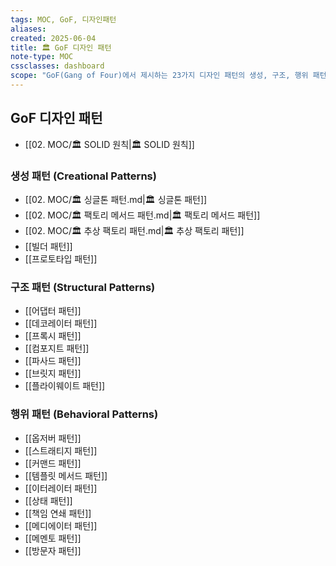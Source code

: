 ```yaml
---
tags: MOC, GoF, 디자인패턴
aliases:
created: 2025-06-04
title: 🏛️ GoF 디자인 패턴
note-type: MOC
cssclasses: dashboard
scope: "GoF(Gang of Four)에서 제시하는 23가지 디자인 패턴의 생성, 구조, 행위 패턴을 분류하고 각 패턴의 상세 노트를 연결하는 중앙 허브 역할을 합니다."
---
```


## GoF 디자인 패턴
- [[02. MOC/🏛️ SOLID 원칙|🏛️ SOLID 원칙]]

### 생성 패턴 (Creational Patterns)
- [[02. MOC/🏛️ 싱글톤 패턴.md|🏛️ 싱글톤 패턴]]
- [[02. MOC/🏛️ 팩토리 메서드 패턴.md|🏛️ 팩토리 메서드 패턴]]
- [[02. MOC/🏛️ 추상 팩토리 패턴.md|🏛️ 추상 팩토리 패턴]]
- [[빌더 패턴]]
- [[프로토타입 패턴]]

### 구조 패턴 (Structural Patterns)
- [[어댑터 패턴]]
- [[데코레이터 패턴]]
- [[프록시 패턴]]
- [[컴포지트 패턴]]
- [[파사드 패턴]]
- [[브릿지 패턴]]
- [[플라이웨이트 패턴]]

### 행위 패턴 (Behavioral Patterns)
- [[옵저버 패턴]]
- [[스트래티지 패턴]]
- [[커맨드 패턴]]
- [[템플릿 메서드 패턴]]
- [[이터레이터 패턴]]
- [[상태 패턴]]
- [[책임 연쇄 패턴]]
- [[메디에이터 패턴]]
- [[메멘토 패턴]]
- [[방문자 패턴]]